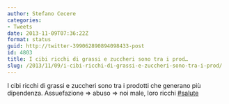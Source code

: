 ```yaml
---
author: Stefano Cecere
categories:
- Tweets
date: 2013-11-09T07:36:22Z
format: status
guid: http://twitter-399062890894098433-post
id: 4803
title: I cibi ricchi di grassi e zuccheri sono tra i prod…
slug: /2013/11/09/i-cibi-ricchi-di-grassi-e-zuccheri-sono-tra-i-prod/
---
```


I cibi ricchi di grassi e zuccheri sono tra i prodotti che generano più dipendenza. Assuefazione => abuso => noi male, loro ricchi [#salute](http://twitter.com/search?q=%23salute)